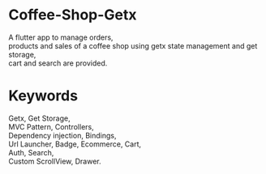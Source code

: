 # Coffee-Shop-Getx

A flutter app to manage orders,     
products and sales of a coffee shop using getx state management and get storage,   
cart and search are provided. 
# Keywords 
Getx, Get Storage,      
MVC Pattern, Controllers,     
Dependency injection, Bindings,    
Url Launcher, Badge,
Ecommerce, Cart,     
Auth, Search,        
Custom ScrollView,  Drawer.      

